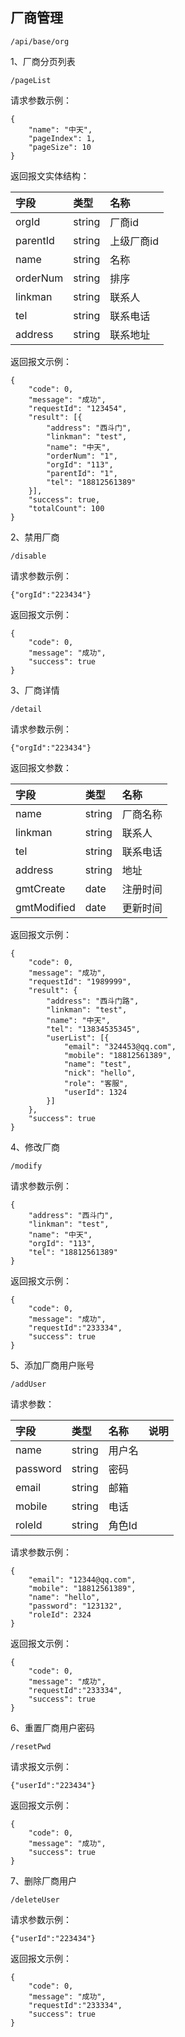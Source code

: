 ## 厂商管理

```
/api/base/org
```

1、厂商分页列表

```
/pageList
```

请求参数示例：

```
{
    "name": "中天",
    "pageIndex": 1,
    "pageSize": 10
}
```

返回报文实体结构：

| 字段 | 类型 | 名称 |
| :--- | :--- | :--- |
| orgId | string | 厂商id |
| parentId | string | 上级厂商id |
| name | string | 名称 |
| orderNum | string | 排序 |
| linkman | string | 联系人 |
| tel | string | 联系电话 |
| address | string | 联系地址 |

返回报文示例：

```
{
    "code": 0,
    "message": "成功",
    "requestId": "123454",
    "result": [{
        "address": "西斗门",
        "linkman": "test",
        "name": "中天",
        "orderNum": "1",
        "orgId": "113",
        "parentId": "1",
        "tel": "18812561389"
    }],
    "success": true,
    "totalCount": 100
}
```

2、禁用厂商

```
/disable
```

请求参数示例：

```
{"orgId":"223434"}
```

返回报文示例：

```
{
    "code": 0,
    "message": "成功",
    "success": true
}
```

3、厂商详情

```
/detail
```

请求参数示例：

```
{"orgId":"223434"}
```

返回报文参数：

| 字段 | 类型 | 名称 |
| :--- | :--- | :--- |
| name | string | 厂商名称 |
| linkman | string | 联系人 |
| tel | string | 联系电话 |
| address | string | 地址 |
| gmtCreate | date | 注册时间 |
| gmtModified | date | 更新时间 |

返回报文示例：

```
{
    "code": 0,
    "message": "成功",
    "requestId": "1989999",
    "result": {
        "address": "西斗门路",
        "linkman": "test",
        "name": "中天",
        "tel": "13834535345",
        "userList": [{
            "email": "324453@qq.com",
            "mobile": "18812561389",
            "name": "test",
            "nick": "hello",
            "role": "客服",
            "userId": 1324
        }]
    },
    "success": true
}
```

4、修改厂商

```
/modify
```

请求参数示例：

```
{
    "address": "西斗门",
    "linkman": "test",
    "name": "中天",
    "orgId": "113",
    "tel": "18812561389"
}
```

返回报文示例：

```
{
    "code": 0,
    "message": "成功",
    "requestId":"233334",
    "success": true
}
```

5、添加厂商用户账号

```
/addUser
```

请求参数：

| 字段 | 类型 | 名称 | 说明 |
| :--- | :--- | :--- | :--- |
| name | string | 用户名 |  |
| password | string | 密码 |  |
| email | string | 邮箱 |  |
| mobile | string | 电话 |  |
| roleId | string | 角色Id |  |

请求参数示例：

```
{
    "email": "12344@qq.com",
    "mobile": "18812561389",
    "name": "hello",
    "password": "123132",
    "roleId": 2324
}
```

返回报文示例：

```
{
    "code": 0,
    "message": "成功",
    "requestId":"233334",
    "success": true
}
```

6、重置厂商用户密码

```
/resetPwd
```

请求报文示例：

```
{"userId":"223434"}
```

返回报文示例：

```
{
    "code": 0,
    "message": "成功",
    "success": true
}
```

7、删除厂商用户

```
/deleteUser
```

请求参数示例：

```
{"userId":"223434"}
```

返回报文示例：

```
{
    "code": 0,
    "message": "成功",
    "requestId":"233334",
    "success": true
}
```



